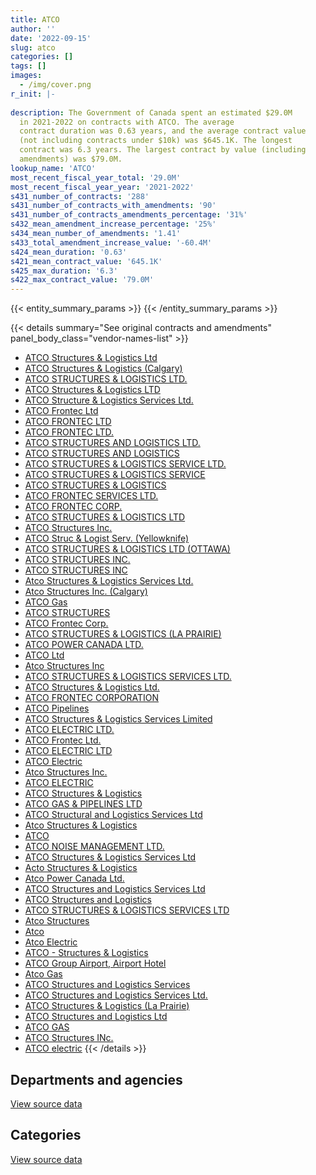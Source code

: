 ```yaml
---
title: ATCO
author: ''
date: '2022-09-15'
slug: atco
categories: []
tags: []
images:
  - /img/cover.png
r_init: |-
  
description: The Government of Canada spent an estimated $29.0M
  in 2021-2022 on contracts with ATCO. The average
  contract duration was 0.63 years, and the average contract value
  (not including contracts under $10k) was $645.1K. The longest
  contract was 6.3 years. The largest contract by value (including
  amendments) was $79.0M.
lookup_name: 'ATCO'
most_recent_fiscal_year_total: '29.0M'
most_recent_fiscal_year_year: '2021-2022'
s431_number_of_contracts: '288'
s431_number_of_contracts_with_amendments: '90'
s431_number_of_contracts_amendments_percentage: '31%'
s432_mean_amendment_increase_percentage: '25%'
s434_mean_number_of_amendments: '1.41'
s433_total_amendment_increase_value: '-60.4M'
s424_mean_duration: '0.63'
s421_mean_contract_value: '645.1K'
s425_max_duration: '6.3'
s422_max_contract_value: '79.0M'
---
```


<script src="/rmarkdown-libs/htmlwidgets/htmlwidgets.js"></script>
<link href="/rmarkdown-libs/datatables-css/datatables-crosstalk.css" rel="stylesheet" />
<script src="/rmarkdown-libs/datatables-binding/datatables.js"></script>
<script src="/rmarkdown-libs/jquery/jquery-3.6.0.min.js"></script>
<link href="/rmarkdown-libs/dt-core-bootstrap/css/dataTables.bootstrap.min.css" rel="stylesheet" />
<link href="/rmarkdown-libs/dt-core-bootstrap/css/dataTables.bootstrap.extra.css" rel="stylesheet" />
<script src="/rmarkdown-libs/dt-core-bootstrap/js/jquery.dataTables.min.js"></script>
<script src="/rmarkdown-libs/dt-core-bootstrap/js/dataTables.bootstrap.min.js"></script>
<link href="/rmarkdown-libs/crosstalk/css/crosstalk.min.css" rel="stylesheet" />
<script src="/rmarkdown-libs/crosstalk/js/crosstalk.min.js"></script>
<script src="/rmarkdown-libs/htmlwidgets/htmlwidgets.js"></script>
<link href="/rmarkdown-libs/datatables-css/datatables-crosstalk.css" rel="stylesheet" />
<script src="/rmarkdown-libs/datatables-binding/datatables.js"></script>
<script src="/rmarkdown-libs/jquery/jquery-3.6.0.min.js"></script>
<link href="/rmarkdown-libs/dt-core-bootstrap/css/dataTables.bootstrap.min.css" rel="stylesheet" />
<link href="/rmarkdown-libs/dt-core-bootstrap/css/dataTables.bootstrap.extra.css" rel="stylesheet" />
<script src="/rmarkdown-libs/dt-core-bootstrap/js/jquery.dataTables.min.js"></script>
<script src="/rmarkdown-libs/dt-core-bootstrap/js/dataTables.bootstrap.min.js"></script>
<link href="/rmarkdown-libs/crosstalk/css/crosstalk.min.css" rel="stylesheet" />
<script src="/rmarkdown-libs/crosstalk/js/crosstalk.min.js"></script>

{{< entity_summary_params >}}
{{< /entity_summary_params >}}

{{< details summary="See original contracts and amendments" panel_body_class="vendor-names-list" >}}
- [ATCO Structures & Logistics Ltd](https://search.open.canada.ca/en/ct/?sort=contract_value_f%20desc&page=1&search_text=%22ATCO%20Structures%20%26%20Logistics%20Ltd%22)
- [ATCO Structures & Logistics (Calgary)](https://search.open.canada.ca/en/ct/?sort=contract_value_f%20desc&page=1&search_text=%22ATCO%20Structures%20%26%20Logistics%20%20%28Calgary%29%22)
- [ATCO STRUCTURES & LOGISTICS LTD.](https://search.open.canada.ca/en/ct/?sort=contract_value_f%20desc&page=1&search_text=%22ATCO%20STRUCTURES%20%26%20LOGISTICS%20LTD.%22)
- [ATCO Structures & Logistics LTD](https://search.open.canada.ca/en/ct/?sort=contract_value_f%20desc&page=1&search_text=%22ATCO%20Structures%20%26%20Logistics%20LTD%22)
- [ATCO Structure & Logistics Services Ltd.](https://search.open.canada.ca/en/ct/?sort=contract_value_f%20desc&page=1&search_text=%22ATCO%20Structure%20%26%20Logistics%20Services%20Ltd.%22)
- [ATCO Frontec Ltd](https://search.open.canada.ca/en/ct/?sort=contract_value_f%20desc&page=1&search_text=%22ATCO%20Frontec%20Ltd%22)
- [ATCO FRONTEC LTD](https://search.open.canada.ca/en/ct/?sort=contract_value_f%20desc&page=1&search_text=%22ATCO%20FRONTEC%20LTD%22)
- [ATCO FRONTEC LTD.](https://search.open.canada.ca/en/ct/?sort=contract_value_f%20desc&page=1&search_text=%22ATCO%20FRONTEC%20LTD.%22)
- [ATCO STRUCTURES AND LOGISTICS LTD.](https://search.open.canada.ca/en/ct/?sort=contract_value_f%20desc&page=1&search_text=%22ATCO%20STRUCTURES%20AND%20LOGISTICS%20LTD.%22)
- [ATCO STRUCTURES AND LOGISTICS](https://search.open.canada.ca/en/ct/?sort=contract_value_f%20desc&page=1&search_text=%22ATCO%20STRUCTURES%20AND%20LOGISTICS%22)
- [ATCO STRUCTURES & LOGISTICS SERVICE LTD.](https://search.open.canada.ca/en/ct/?sort=contract_value_f%20desc&page=1&search_text=%22ATCO%20STRUCTURES%20%26%20LOGISTICS%20SERVICE%20LTD.%22)
- [ATCO STRUCTURES & LOGISTICS SERVICE](https://search.open.canada.ca/en/ct/?sort=contract_value_f%20desc&page=1&search_text=%22ATCO%20STRUCTURES%20%26%20LOGISTICS%20SERVICE%22)
- [ATCO STRUCTURES & LOGISTICS](https://search.open.canada.ca/en/ct/?sort=contract_value_f%20desc&page=1&search_text=%22ATCO%20STRUCTURES%20%26%20LOGISTICS%22)
- [ATCO FRONTEC SERVICES LTD.](https://search.open.canada.ca/en/ct/?sort=contract_value_f%20desc&page=1&search_text=%22ATCO%20FRONTEC%20SERVICES%20LTD.%22)
- [ATCO FRONTEC CORP.](https://search.open.canada.ca/en/ct/?sort=contract_value_f%20desc&page=1&search_text=%22ATCO%20FRONTEC%20CORP.%22)
- [ATCO STRUCTURES & LOGISTICS LTD](https://search.open.canada.ca/en/ct/?sort=contract_value_f%20desc&page=1&search_text=%22ATCO%20STRUCTURES%20%26%20LOGISTICS%20LTD%22)
- [ATCO Structures Inc.](https://search.open.canada.ca/en/ct/?sort=contract_value_f%20desc&page=1&search_text=%22ATCO%20Structures%20Inc.%22)
- [ATCO Struc & Logist Serv. (Yellowknife)](https://search.open.canada.ca/en/ct/?sort=contract_value_f%20desc&page=1&search_text=%22ATCO%20Struc%20%26%20Logist%20Serv.%20%28Yellowknife%29%22)
- [ATCO STRUCTURES & LOGISTICS LTD (OTTAWA)](https://search.open.canada.ca/en/ct/?sort=contract_value_f%20desc&page=1&search_text=%22ATCO%20STRUCTURES%20%26%20LOGISTICS%20LTD%20%28OTTAWA%29%22)
- [ATCO STRUCTURES INC.](https://search.open.canada.ca/en/ct/?sort=contract_value_f%20desc&page=1&search_text=%22ATCO%20STRUCTURES%20INC.%22)
- [ATCO STRUCTURES INC](https://search.open.canada.ca/en/ct/?sort=contract_value_f%20desc&page=1&search_text=%22ATCO%20STRUCTURES%20INC%22)
- [Atco Structures & Logistics Services Ltd.](https://search.open.canada.ca/en/ct/?sort=contract_value_f%20desc&page=1&search_text=%22Atco%20Structures%20%26%20Logistics%20Services%20Ltd.%22)
- [Atco Structures Inc. (Calgary)](https://search.open.canada.ca/en/ct/?sort=contract_value_f%20desc&page=1&search_text=%22Atco%20Structures%20Inc.%20%28Calgary%29%22)
- [ATCO Gas](https://search.open.canada.ca/en/ct/?sort=contract_value_f%20desc&page=1&search_text=%22ATCO%20Gas%22)
- [ATCO STRUCTURES](https://search.open.canada.ca/en/ct/?sort=contract_value_f%20desc&page=1&search_text=%22ATCO%20STRUCTURES%22)
- [ATCO Frontec Corp.](https://search.open.canada.ca/en/ct/?sort=contract_value_f%20desc&page=1&search_text=%22ATCO%20Frontec%20Corp.%22)
- [ATCO STRUCTURES & LOGISTICS (LA PRAIRIE)](https://search.open.canada.ca/en/ct/?sort=contract_value_f%20desc&page=1&search_text=%22ATCO%20STRUCTURES%20%26%20LOGISTICS%20%28LA%20PRAIRIE%29%22)
- [ATCO POWER CANADA LTD.](https://search.open.canada.ca/en/ct/?sort=contract_value_f%20desc&page=1&search_text=%22ATCO%20POWER%20CANADA%20LTD.%22)
- [ATCO Ltd](https://search.open.canada.ca/en/ct/?sort=contract_value_f%20desc&page=1&search_text=%22ATCO%20Ltd%22)
- [Atco Structures Inc](https://search.open.canada.ca/en/ct/?sort=contract_value_f%20desc&page=1&search_text=%22Atco%20Structures%20Inc%22)
- [ATCO STRUCTURES & LOGISTICS SERVICES LTD.](https://search.open.canada.ca/en/ct/?sort=contract_value_f%20desc&page=1&search_text=%22ATCO%20STRUCTURES%20%26%20LOGISTICS%20SERVICES%20LTD.%22)
- [ATCO Structures & Logistics Ltd.](https://search.open.canada.ca/en/ct/?sort=contract_value_f%20desc&page=1&search_text=%22ATCO%20Structures%20%26%20Logistics%20Ltd.%22)
- [ATCO FRONTEC CORPORATION](https://search.open.canada.ca/en/ct/?sort=contract_value_f%20desc&page=1&search_text=%22ATCO%20FRONTEC%20CORPORATION%22)
- [ATCO Pipelines](https://search.open.canada.ca/en/ct/?sort=contract_value_f%20desc&page=1&search_text=%22ATCO%20Pipelines%22)
- [ATCO Structures & Logistics Services Limited](https://search.open.canada.ca/en/ct/?sort=contract_value_f%20desc&page=1&search_text=%22ATCO%20Structures%20%26%20Logistics%20Services%20Limited%22)
- [ATCO ELECTRIC LTD.](https://search.open.canada.ca/en/ct/?sort=contract_value_f%20desc&page=1&search_text=%22ATCO%20ELECTRIC%20LTD.%22)
- [ATCO Frontec Ltd.](https://search.open.canada.ca/en/ct/?sort=contract_value_f%20desc&page=1&search_text=%22ATCO%20Frontec%20Ltd.%22)
- [ATCO ELECTRIC LTD](https://search.open.canada.ca/en/ct/?sort=contract_value_f%20desc&page=1&search_text=%22ATCO%20ELECTRIC%20LTD%22)
- [ATCO Electric](https://search.open.canada.ca/en/ct/?sort=contract_value_f%20desc&page=1&search_text=%22ATCO%20Electric%22)
- [Atco Structures Inc.](https://search.open.canada.ca/en/ct/?sort=contract_value_f%20desc&page=1&search_text=%22Atco%20Structures%20Inc.%22)
- [ATCO ELECTRIC](https://search.open.canada.ca/en/ct/?sort=contract_value_f%20desc&page=1&search_text=%22ATCO%20ELECTRIC%22)
- [ATCO Structures & Logistics](https://search.open.canada.ca/en/ct/?sort=contract_value_f%20desc&page=1&search_text=%22ATCO%20Structures%20%26%20Logistics%22)
- [ATCO GAS & PIPELINES LTD](https://search.open.canada.ca/en/ct/?sort=contract_value_f%20desc&page=1&search_text=%22ATCO%20GAS%20%26%20PIPELINES%20LTD%22)
- [ATCO Structural and Logistics Services Ltd](https://search.open.canada.ca/en/ct/?sort=contract_value_f%20desc&page=1&search_text=%22ATCO%20Structural%20and%20Logistics%20Services%20Ltd%22)
- [Atco Structures & Logistics](https://search.open.canada.ca/en/ct/?sort=contract_value_f%20desc&page=1&search_text=%22Atco%20Structures%20%26%20Logistics%22)
- [ATCO](https://search.open.canada.ca/en/ct/?sort=contract_value_f%20desc&page=1&search_text=%22ATCO%22)
- [ATCO NOISE MANAGEMENT LTD.](https://search.open.canada.ca/en/ct/?sort=contract_value_f%20desc&page=1&search_text=%22ATCO%20NOISE%20MANAGEMENT%20LTD.%22)
- [ATCO Structures & Logistics Services Ltd](https://search.open.canada.ca/en/ct/?sort=contract_value_f%20desc&page=1&search_text=%22ATCO%20Structures%20%26%20Logistics%20Services%20Ltd%22)
- [Acto Structures & Logistics](https://search.open.canada.ca/en/ct/?sort=contract_value_f%20desc&page=1&search_text=%22Acto%20Structures%20%26%20Logistics%22)
- [Atco Power Canada Ltd.](https://search.open.canada.ca/en/ct/?sort=contract_value_f%20desc&page=1&search_text=%22Atco%20Power%20Canada%20Ltd.%22)
- [ATCO Structures and Logistics Services Ltd](https://search.open.canada.ca/en/ct/?sort=contract_value_f%20desc&page=1&search_text=%22ATCO%20Structures%20and%20Logistics%20Services%20Ltd%22)
- [ATCO Structures and Logistics](https://search.open.canada.ca/en/ct/?sort=contract_value_f%20desc&page=1&search_text=%22ATCO%20Structures%20and%20Logistics%22)
- [ATCO STRUCTURES & LOGISTICS SERVICES LTD](https://search.open.canada.ca/en/ct/?sort=contract_value_f%20desc&page=1&search_text=%22ATCO%20STRUCTURES%20%26%20LOGISTICS%20SERVICES%20LTD%22)
- [Atco Structures](https://search.open.canada.ca/en/ct/?sort=contract_value_f%20desc&page=1&search_text=%22Atco%20Structures%22)
- [Atco](https://search.open.canada.ca/en/ct/?sort=contract_value_f%20desc&page=1&search_text=%22Atco%22)
- [Atco Electric](https://search.open.canada.ca/en/ct/?sort=contract_value_f%20desc&page=1&search_text=%22Atco%20Electric%22)
- [ATCO - Structures & Logistics](https://search.open.canada.ca/en/ct/?sort=contract_value_f%20desc&page=1&search_text=%22ATCO%20-%20Structures%20%26%20Logistics%22)
- [ATCO Group Airport, Airport Hotel](https://search.open.canada.ca/en/ct/?sort=contract_value_f%20desc&page=1&search_text=%22ATCO%20Group%20Airport%2c%20Airport%20Hotel%22)
- [Atco Gas](https://search.open.canada.ca/en/ct/?sort=contract_value_f%20desc&page=1&search_text=%22Atco%20Gas%22)
- [ATCO Structures and Logistics Services](https://search.open.canada.ca/en/ct/?sort=contract_value_f%20desc&page=1&search_text=%22ATCO%20Structures%20and%20Logistics%20Services%22)
- [ATCO Structures and Logistics Services Ltd.](https://search.open.canada.ca/en/ct/?sort=contract_value_f%20desc&page=1&search_text=%22ATCO%20Structures%20and%20Logistics%20Services%20Ltd.%22)
- [ATCO Structures & Logistics (La Prairie)](https://search.open.canada.ca/en/ct/?sort=contract_value_f%20desc&page=1&search_text=%22ATCO%20Structures%20%26%20Logistics%20%28La%20Prairie%29%22)
- [ATCO Structures and Logistics Ltd](https://search.open.canada.ca/en/ct/?sort=contract_value_f%20desc&page=1&search_text=%22ATCO%20Structures%20and%20Logistics%20Ltd%22)
- [ATCO GAS](https://search.open.canada.ca/en/ct/?sort=contract_value_f%20desc&page=1&search_text=%22ATCO%20GAS%22)
- [ATCO Structures INc.](https://search.open.canada.ca/en/ct/?sort=contract_value_f%20desc&page=1&search_text=%22ATCO%20Structures%20INc.%22)
- [ATCO electric](https://search.open.canada.ca/en/ct/?sort=contract_value_f%20desc&page=1&search_text=%22ATCO%20electric%22)
{{< /details >}}

## Departments and agencies

<div id="htmlwidget-1" style="width:100%;height:auto;" class="datatables html-widget"></div>
<script type="application/json" data-for="htmlwidget-1">{"x":{"style":"bootstrap","filter":"none","vertical":false,"data":[["<a href=\"/departments/aafc-aac/\">Agriculture and Agri-Food Canada<\/a>","<a href=\"/departments/cbsa-asfc/\">Canada Border Services Agency<\/a>","<a href=\"/departments/cic/\">Immigration, Refugees and Citizenship Canada<\/a>","<a href=\"/departments/csc-scc/\">Correctional Service of Canada<\/a>","<a href=\"/departments/dfatd-maecd/\">Global Affairs Canada<\/a>","<a href=\"/departments/dfo-mpo/\">Fisheries and Oceans Canada<\/a>","<a href=\"/departments/dnd-mdn/\">National Defence<\/a>","<a href=\"/departments/ec/\">Environment and Climate Change Canada<\/a>","<a href=\"/departments/nrc-cnrc/\">National Research Council Canada<\/a>","<a href=\"/departments/nrcan-rncan/\">Natural Resources Canada<\/a>","<a href=\"/departments/pc/\">Parks Canada<\/a>","<a href=\"/departments/pwgsc-tpsgc/\">Public Services and Procurement Canada<\/a>","<a href=\"/departments/rcmp-grc/\">Royal Canadian Mounted Police<\/a>"],[38543.17,null,5926.04,27023.23,12873,19954.8,17406359.43,932612.37,11757919.3,1306255.57,7329.96,435293.65,368876.95],[null,22137.16,36351.2,49552.53,null,null,15260204.81,936077.69,12720236.96,1275962.68,7350.04,12497.65,null],[null,null,29485.57,32859.34,null,null,15240389.49,843164.51,11482866.29,1260054.85,7329.96,null,null],[null,null,29485.57,null,null,39984.66,16111793.81,883793.46,10601765.14,1326697.22,null,31460.1,23707.36]],"container":"<table class=\"table table-striped table-hover row-border order-column display\">\n  <thead>\n    <tr>\n      <th>Department<\/th>\n      <th>2018-2019<\/th>\n      <th>2019-2020<\/th>\n      <th>2020-2021<\/th>\n      <th>2021-2022<\/th>\n    <\/tr>\n  <\/thead>\n<\/table>","options":{"order":[[4,"desc"]],"pageLength":10,"autoWidth":true,"columnDefs":[{"targets":1,"render":"function(data, type, row, meta) {\n    return type !== 'display' ? data : DTWidget.formatCurrency(data, \"$\", 2, 3, \",\", \".\", true, null);\n  }"},{"targets":2,"render":"function(data, type, row, meta) {\n    return type !== 'display' ? data : DTWidget.formatCurrency(data, \"$\", 2, 3, \",\", \".\", true, null);\n  }"},{"targets":3,"render":"function(data, type, row, meta) {\n    return type !== 'display' ? data : DTWidget.formatCurrency(data, \"$\", 2, 3, \",\", \".\", true, null);\n  }"},{"targets":4,"render":"function(data, type, row, meta) {\n    return type !== 'display' ? data : DTWidget.formatCurrency(data, \"$\", 2, 3, \",\", \".\", true, null);\n  }"},{"width":"16%","targets":[1,2,3,4]},{"className":"dt-right","targets":[1,2,3,4]}],"orderClasses":false}},"evals":["options.columnDefs.0.render","options.columnDefs.1.render","options.columnDefs.2.render","options.columnDefs.3.render"],"jsHooks":[]}</script>
<p class="text-right">
<a href="https://github.com/GoC-Spending/contracts-data/tree/main/data/out/vendors/atco/summary_by_fiscal_year_by_department.csv" class="source-data-link btn btn-link">View source data</a>
</p>

## Categories

<div id="htmlwidget-2" style="width:100%;height:auto;" class="datatables html-widget"></div>
<script type="application/json" data-for="htmlwidget-2">{"x":{"style":"bootstrap","filter":"none","vertical":false,"data":[["<a href=\"/categories/other/\">(Other)<\/a>","<a href=\"/categories/facilities_and_construction/\">Facilities and construction<\/a>","<a href=\"/categories/office_management/\">Office management<\/a>","<a href=\"/categories/defence/\">Defence<\/a>","<a href=\"/categories/professional_services/\">Professional services<\/a>","<a href=\"/categories/transportation_and_logistics/\">Transportation and logistics<\/a>","<a href=\"/categories/industrial_products_and_services/\">Industrial products and services<\/a>","<a href=\"/categories/travel/\">Travel<\/a>","<a href=\"/categories/human_capital/\">Human capital<\/a>"],[null,16546698.76,25524.86,null,15666460.89,67409.95,null,12873,null],[15787.8,14294121.5,62163.33,null,15594744.09,57257.84,38745,null,257551.16],[null,12437417.97,485390.92,null,15782253.82,17018.23,null,null,174069.06],[11277,12289179.73,19247.17,16758,16591787.75,92762.29,10573.33,17102.06,null]],"container":"<table class=\"table table-striped table-hover row-border order-column display\">\n  <thead>\n    <tr>\n      <th>Category<\/th>\n      <th>2018-2019<\/th>\n      <th>2019-2020<\/th>\n      <th>2020-2021<\/th>\n      <th>2021-2022<\/th>\n    <\/tr>\n  <\/thead>\n<\/table>","options":{"order":[[4,"desc"]],"dom":"t","pageLength":30,"autoWidth":true,"columnDefs":[{"targets":1,"render":"function(data, type, row, meta) {\n    return type !== 'display' ? data : DTWidget.formatCurrency(data, \"$\", 2, 3, \",\", \".\", true, null);\n  }"},{"targets":2,"render":"function(data, type, row, meta) {\n    return type !== 'display' ? data : DTWidget.formatCurrency(data, \"$\", 2, 3, \",\", \".\", true, null);\n  }"},{"targets":3,"render":"function(data, type, row, meta) {\n    return type !== 'display' ? data : DTWidget.formatCurrency(data, \"$\", 2, 3, \",\", \".\", true, null);\n  }"},{"targets":4,"render":"function(data, type, row, meta) {\n    return type !== 'display' ? data : DTWidget.formatCurrency(data, \"$\", 2, 3, \",\", \".\", true, null);\n  }"},{"width":"16%","targets":[1,2,3,4]},{"className":"dt-right","targets":[1,2,3,4]}],"orderClasses":false,"lengthMenu":[10,25,30,50,100]}},"evals":["options.columnDefs.0.render","options.columnDefs.1.render","options.columnDefs.2.render","options.columnDefs.3.render"],"jsHooks":[]}</script>
<p class="text-right">
<a href="https://github.com/GoC-Spending/contracts-data/tree/main/data/out/vendors/atco/summary_by_fiscal_year_by_category.csv" class="source-data-link btn btn-link">View source data</a>
</p>
